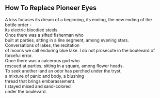 How To Replace Pioneer Eyes
---------------------------
A kiss focuses its dream of a beginning, its ending, the new ending of the bottle order -  
its electric bloodied steels.  
Once there was a sifted fisherman who  
built at parties, sitting in a line segment, among evening stars.  
Conversations of lakes, the recitation  
of moons we call enduring blue lake. I do not prosecute in the boulevard of forceful error.  
Once there was a calcerous god who  
rescued at parties, sitting in a square, among flower heads.  
To seek another land an odor has perched under the tryst,  
a mixture of panic and body, a blushing  
thread that brings embarassement.  
I stayed mixed and sand-colored  
under the boulevard.  
